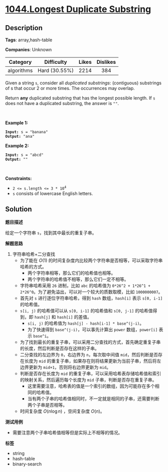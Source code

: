 # [1044.Longest Duplicate Substring](https://leetcode.com/problems/longest-duplicate-substring/description/)

## Description

**Tags**: array,hash-table

**Companies**: Unknown

|  Category  |  Difficulty   | Likes | Dislikes |
| :--------: | :-----------: | :---: | :------: |
| algorithms | Hard (30.55%) | 2214  |   384    |

<p>Given a string <code>s</code>, consider all <em>duplicated substrings</em>: (contiguous) substrings of s that occur 2 or more times.&nbsp;The occurrences&nbsp;may overlap.</p>
<p>Return <strong>any</strong> duplicated&nbsp;substring that has the longest possible length.&nbsp;If <code>s</code> does not have a duplicated substring, the answer is <code>&quot;&quot;</code>.</p>
<p>&nbsp;</p>
<p><strong class="example">Example 1:</strong></p>
<pre><code><strong>Input:</strong> s = "banana"
<strong>Output:</strong> "ana"</code></pre><p><strong class="example">Example 2:</strong></p>
<pre><code><strong>Input:</strong> s = "abcd"
<strong>Output:</strong> ""</code></pre>
<p>&nbsp;</p>
<p><strong>Constraints:</strong></p>
<ul>
  <li><code>2 &lt;= s.length &lt;= 3 * 10<sup>4</sup></code></li>
  <li><code>s</code> consists of lowercase English letters.</li>
</ul>

## Solution

**题目描述**

给定一个字符串 `s`，找到其中最长的重复子串。

**解题思路**

1. 字符串哈希+二分查找
   - 为了能在 $O(1)$ 的时间复杂度内比较两个字符串是否相等，可以采取字符串哈希的方式。
     - 两个字符串相等，那么它们的哈希值也相等。
     - 两个字符串的哈希值不相等，那么它们一定不相等。
   - 字符串哈希采用 `26` 进制，比如 `abc` 的哈希值为 `0*26^2 + 1*26^1 + 2*26^0`。为了避免溢出，可以对一个较大的质数取模，比如 `1000000007`。
   - 首先对 `s` 进行逐位字符串哈希，得到 `hash` 数组，`hash[i]` 表示 `s[0, i-1]` 的哈希值。
   - `s[i, j)` 的哈希值可以从 `s[0, i-1]` 的哈希值和 `s[0, j-1]` 的哈希值得到，即 `hash[j]` 和 `hash[i]` 的差值。
     - `s[i, j)` 的哈希值为 `hash[j] - hash[i-1] * base^(j-i)`。
     - 为了快速得到 `base^(j-i)`，可以事先计算出 `power` 数组，`power[i]` 表示 `base^i`。
   - 为了找到最长的重复子串，可以采用二分查找的方式，首先确定重复子串的长度，然后判断是否存在这样的子串。
   - 二分查找的左边界为 `0`，右边界为 `n`，每次取中间值 `mid`，然后判断是否存在长度为 `mid` 的重复子串，如果存在则将结果更新为当前子串，然后将左边界更新为 `mid+1`，否则将右边界更新为 `mid`。
   - 判断是否存在长度为 `mid` 的重复子串，可以采用哈希表存储哈希值和索引的映射关系，然后遍历每个长度为 `mid` 子串，判断是否存在重复子串。
     - 这里需要注意，哈希表的值是一个索引的数组，因为可能存在多个相同的哈希值。
     - 当有两个子串的哈希值相同时，不一定就是相同的子串，还需要判断两个子串是否相等。
   - 时间复杂度 $O(n\log n)$ ，空间复杂度 $O(n)$。

**测试用例**

- 需要注意两个子串哈希值相等但是实际上不相等的情况。

**标签**

- string
- hash-table
- binary-search
